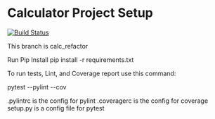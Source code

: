 # Calculator Project Setup
[![Build Status](https://app.travis-ci.com/bobschicke/calc2.svg?branch=calc_csv)](https://app.travis-ci.com/bobschicke/calc2)

This branch is calc_refactor

Run Pip Install
pip install -r requirements.txt

To run tests, Lint, and Coverage report use this command:

pytest  --pylint --cov

.pylintrc is the config for pylint
.coveragerc is the config for coverage
setup.py is a config file for pytest
